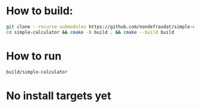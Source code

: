 # How to build:

```bash
git clone --recurse-submodules https://github.com/nondefraudat/simple-calculator.git
cd simple-calculator && cmake -B build . && cmake --build build
```
# How to run

```bash
build/simple-calculator
```

# No install targets yet
